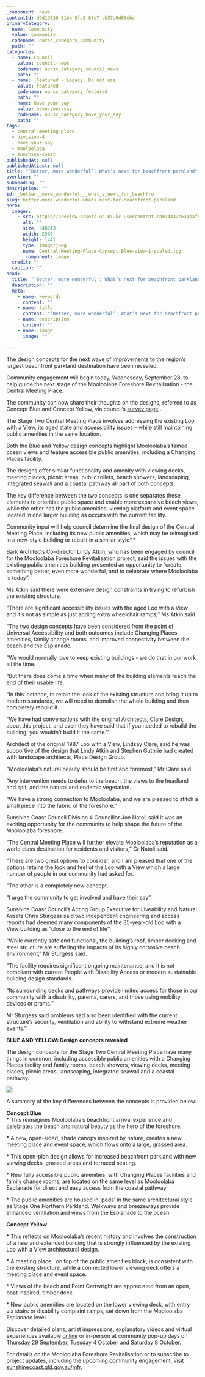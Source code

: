 ```yaml
---
_component: news
contentId: d9d19536-51bb-5fa8-87e7-cb57a0d00ebd
primaryCategory:
  name: Community
  value: community
  codename: oursc_category_community
  path: ""
categories:
  - name: Council
    value: council-news
    codename: oursc_category_council_news
    path: ""
  - name: _Featured - Legacy. Do not use
    value: featured
    codename: oursc_category_featured
    path: ""
  - name: Have your say
    value: have-your-say
    codename: oursc_category_have_your_say
    path: ""
tags:
  - central-meeting-place
  - division-4
  - have-your-say
  - mooloolaba
  - sunshine-coast
publishedAt: null
publishedAtLast: null
title: "‘Better, more wonderful’: What’s next for beachfront parkland"
overline: ""
subheading: ""
description: ""
id: _better__more_wonderful___what_s_next_for_beachfro
slug: better-more-wonderful-whats-next-for-beachfront-parkland
hero:
  images:
    - src: https://preview-assets-us-01.kc-usercontent.com:443/c631baf8-1b46-001f-580c-d0001b68b4a8/16a60c9c-34e9-42b5-9e22-dd08800df9ea/Central-Meeting-Place-Concept-Blue-View-1-scaled.jpg
      alt: ""
      size: 548743
      width: 2560
      height: 1441
      type: image/jpeg
      name: Central-Meeting-Place-Concept-Blue-View-1-scaled.jpg
      _component: image
  credit: ""
  caption: ""
head:
  title: "‘Better, more wonderful’: What’s next for beachfront parkland"
  description: ""
  meta:
    - name: keywords
      content: ""
    - name: title
      content: "‘Better, more wonderful’: What’s next for beachfront parkland"
    - name: description
      content: ""
    - name: image
      image: ""

---
```

The design concepts for the next wave of improvements to the region’s largest beachfront parkland destination have been revealed.

Community engagement will begin today, Wednesday, September 28, to help guide the next stage of the Mooloolaba Foreshore Revitalisation - the Central Meeting Place.

The community can now share their thoughts on the designs, referred to as Concept Blue and Concept Yellow, via council’s [survey page](https://haveyoursay.sunshinecoast.qld.gov.au/mooloolaba-foreshore-revitalisation-project-central-meeting-place)
.

The Stage Two Central Meeting Place involves addressing the existing Loo with a View, its aged state and accessibility issues – while still maintaining public amenities in the same location.

Both the Blue and Yellow design concepts highlight Mooloolaba’s famed ocean views and feature accessible public amenities, including a Changing Places facility.

The designs offer similar functionality and amenity with viewing decks, meeting places, picnic areas, public toilets, beach showers, landscaping, integrated seawall and a coastal pathway all part of both concepts.

The key difference between the two concepts is one separates these elements to prioritise public space and enable more expansive beach views, while the other has the public amenities, viewing platform and event space located in one larger building as occurs with the current facility.

Community input will help council determine the final design of the Central Meeting Place, including its new public amenities, which may be reimagined in a new-style building or rebuilt in a similar style*.*

Bark Architects Co-director Lindy Atkin, who has been engaged by council for the Mooloolaba Foreshore Revitalisation project, said the issues with the existing public amenities building presented an opportunity to “create something better, even more wonderful, and to celebrate where Mooloolaba is today”.

Ms Atkin said there were extensive design constraints in trying to refurbish the existing structure.

“There are significant accessibility issues with the aged Loo with a View and it’s not as simple as just adding extra wheelchair ramps,” Ms Atkin said.

“The two design concepts have been considered from the point of Universal Accessibility and both outcomes include Changing Places amenities, family change rooms, and improved connectivity between the beach and the Esplanade.

“We would normally love to keep existing buildings - we do that in our work all the time.

“But there does come a time when many of the building elements reach the end of their usable life.

“In this instance, to retain the look of the existing structure and bring it up to modern standards, we will need to demolish the whole building and then completely rebuild it.

“We have had conversations with the original Architects, Clare Design, about this project, and even they have said that if you needed to rebuild the building, you wouldn’t build it the same.’’

Architect of the original 1987 Loo with a View, Lindsay Clare, said he was supportive of the design that Lindy Atkin and Stephen Guthrie had created with landscape architects, Place Design Group.

"Mooloolaba’s natural beauty should be first and foremost,” Mr Clare said.

“Any intervention needs to defer to the beach, the views to the headland and spit, and the natural and endemic vegetation.

“We have a strong connection to Mooloolaba, and we are pleased to stitch a small piece into the fabric of the foreshore.”

Sunshine Coast Council Division 4 Councillor Joe Natoli said it was an exciting opportunity for the community to help shape the future of the Mooloolaba foreshore.

“The Central Meeting Place will further elevate Mooloolaba’s reputation as a world class destination for residents and visitors,” Cr Natoli said.

“There are two great options to consider, and I am pleased that one of the options retains the look and feel of the Loo with a View which a large number of people in our community had asked for.

“The other is a completely new concept.

“I urge the community to get involved and have their say”.

Sunshine Coast Council’s Acting Group Executive for Liveability and Natural Assets Chris Sturgess said two independent engineering and access reports had deemed many components of the 35-year-old Loo with a View building as “close to the end of life’’.

“While currently safe and functional, the building’s roof, timber decking and steel structure are suffering the impacts of its highly corrosive beach environment,” Mr Sturgess said.

“The facility requires significant ongoing maintenance, and it is not compliant with current People with Disability Access or modern sustainable building design standards.

“Its surrounding decks and pathways provide limited access for those in our community with a disability, parents, carers, and those using mobility devices or prams.”

Mr Sturgess said problems had also been identified with the current structure’s security, ventilation and ability to withstand extreme weather events.”

**BLUE AND YELLOW: Design concepts revealed**

The design concepts for the Stage Two Central Meeting Place have many things in common, including accessible public amenities with a Changing Places facility and family rooms, beach showers, viewing decks, meeting places, picnic areas, landscaping, integrated seawall and a coastal pathway.

![](https://preview-assets-us-01.kc-usercontent.com:443/c631baf8-1b46-001f-580c-d0001b68b4a8/f4df7bf9-8cb6-4635-a5bf-c9f71c35b77f/Central-Meeting-Place-Concept-Blue-View-6-1-1024x576.jpg)

A summary of the key differences between the concepts is provided below:

**Concept Blue**\
\* This reimagines Mooloolaba’s beachfront arrival experience and celebrates the beach and natural beauty as the hero of the foreshore.

\* A new, open-sided, shade canopy inspired by nature, creates a new meeting place and event space, which flows onto a large, grassed area.

\* This open-plan design allows for increased beachfront parkland with new viewing decks, grassed areas and terraced seating.

\* New fully accessible public amenities, with Changing Places facilities and family change rooms, are located on the same level as Mooloolaba Esplanade for direct and easy access from the coastal pathway.

\* The public amenities are housed in ‘pods’ in the same architectural style as Stage One Northern Parkland. Walkways and breezeways provide enhanced ventilation and views from the Esplanade to the ocean.

**Concept Yellow**

\* This reflects on Mooloolaba’s recent history and involves the construction of a new and extended building that is strongly influenced by the existing Loo with a View architectural design.

\* A meeting place,  on top of the public amenities block, is consistent with the existing structure, while a connected lower viewing deck offers a meeting place and event space.

\* Views of the beach and Point Cartwright are appreciated from an open, boat inspired, timber deck.

\* New public amenities are located on the lower viewing deck, with entry via stairs or disability complaint ramps, set down from the Mooloolaba Esplanade level.

Discover detailed plans, artist impressions, explanatory videos and virtual experiences available [online](https://haveyoursay.sunshinecoast.qld.gov.au/mooloolaba-foreshore-revitalisation-project-central-meeting-place)
&#x20;or in-person at community pop-up days on Thursday 29 September, Tuesday 4 October and Saturday 8 October.

For details on the Mooloolaba Foreshore Revitalisation or to subscribe to project updates, including the upcoming community engagement, visit [sunshinecoast.qld.gov.au/mfr.](https://www.sunshinecoast.qld.gov.au/Council/Planning-and-Projects/Infrastructure-Projects/Mooloolaba-Foreshore-Revitalisation-Project)
